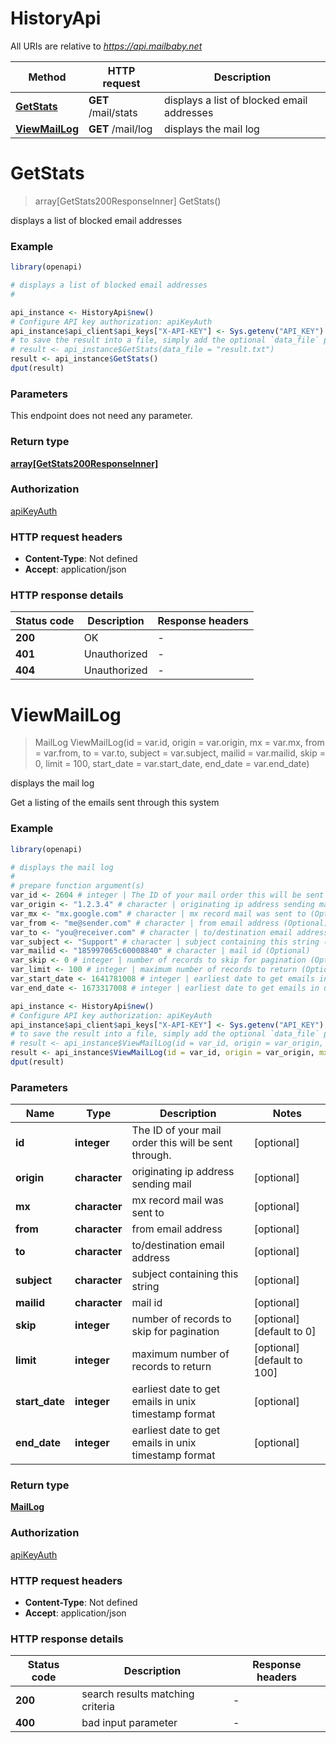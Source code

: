 # HistoryApi

All URIs are relative to *https://api.mailbaby.net*

Method | HTTP request | Description
------------- | ------------- | -------------
[**GetStats**](HistoryApi.md#GetStats) | **GET** /mail/stats | displays a list of blocked email addresses
[**ViewMailLog**](HistoryApi.md#ViewMailLog) | **GET** /mail/log | displays the mail log


# **GetStats**
> array[GetStats200ResponseInner] GetStats()

displays a list of blocked email addresses

### Example
```R
library(openapi)

# displays a list of blocked email addresses
#

api_instance <- HistoryApi$new()
# Configure API key authorization: apiKeyAuth
api_instance$api_client$api_keys["X-API-KEY"] <- Sys.getenv("API_KEY")
# to save the result into a file, simply add the optional `data_file` parameter, e.g.
# result <- api_instance$GetStats(data_file = "result.txt")
result <- api_instance$GetStats()
dput(result)
```

### Parameters
This endpoint does not need any parameter.

### Return type

[**array[GetStats200ResponseInner]**](getStats_200_response_inner.md)

### Authorization

[apiKeyAuth](../README.md#apiKeyAuth)

### HTTP request headers

 - **Content-Type**: Not defined
 - **Accept**: application/json

### HTTP response details
| Status code | Description | Response headers |
|-------------|-------------|------------------|
| **200** | OK |  -  |
| **401** | Unauthorized |  -  |
| **404** | Unauthorized |  -  |

# **ViewMailLog**
> MailLog ViewMailLog(id = var.id, origin = var.origin, mx = var.mx, from = var.from, to = var.to, subject = var.subject, mailid = var.mailid, skip = 0, limit = 100, start_date = var.start_date, end_date = var.end_date)

displays the mail log

Get a listing of the emails sent through this system 

### Example
```R
library(openapi)

# displays the mail log
#
# prepare function argument(s)
var_id <- 2604 # integer | The ID of your mail order this will be sent through. (Optional)
var_origin <- "1.2.3.4" # character | originating ip address sending mail (Optional)
var_mx <- "mx.google.com" # character | mx record mail was sent to (Optional)
var_from <- "me@sender.com" # character | from email address (Optional)
var_to <- "you@receiver.com" # character | to/destination email address (Optional)
var_subject <- "Support" # character | subject containing this string (Optional)
var_mailid <- "185997065c60008840" # character | mail id (Optional)
var_skip <- 0 # integer | number of records to skip for pagination (Optional)
var_limit <- 100 # integer | maximum number of records to return (Optional)
var_start_date <- 1641781008 # integer | earliest date to get emails in unix timestamp format (Optional)
var_end_date <- 1673317008 # integer | earliest date to get emails in unix timestamp format (Optional)

api_instance <- HistoryApi$new()
# Configure API key authorization: apiKeyAuth
api_instance$api_client$api_keys["X-API-KEY"] <- Sys.getenv("API_KEY")
# to save the result into a file, simply add the optional `data_file` parameter, e.g.
# result <- api_instance$ViewMailLog(id = var_id, origin = var_origin, mx = var_mx, from = var_from, to = var_to, subject = var_subject, mailid = var_mailid, skip = var_skip, limit = var_limit, start_date = var_start_date, end_date = var_end_datedata_file = "result.txt")
result <- api_instance$ViewMailLog(id = var_id, origin = var_origin, mx = var_mx, from = var_from, to = var_to, subject = var_subject, mailid = var_mailid, skip = var_skip, limit = var_limit, start_date = var_start_date, end_date = var_end_date)
dput(result)
```

### Parameters

Name | Type | Description  | Notes
------------- | ------------- | ------------- | -------------
 **id** | **integer**| The ID of your mail order this will be sent through. | [optional] 
 **origin** | **character**| originating ip address sending mail | [optional] 
 **mx** | **character**| mx record mail was sent to | [optional] 
 **from** | **character**| from email address | [optional] 
 **to** | **character**| to/destination email address | [optional] 
 **subject** | **character**| subject containing this string | [optional] 
 **mailid** | **character**| mail id | [optional] 
 **skip** | **integer**| number of records to skip for pagination | [optional] [default to 0]
 **limit** | **integer**| maximum number of records to return | [optional] [default to 100]
 **start_date** | **integer**| earliest date to get emails in unix timestamp format | [optional] 
 **end_date** | **integer**| earliest date to get emails in unix timestamp format | [optional] 

### Return type

[**MailLog**](MailLog.md)

### Authorization

[apiKeyAuth](../README.md#apiKeyAuth)

### HTTP request headers

 - **Content-Type**: Not defined
 - **Accept**: application/json

### HTTP response details
| Status code | Description | Response headers |
|-------------|-------------|------------------|
| **200** | search results matching criteria |  -  |
| **400** | bad input parameter |  -  |

